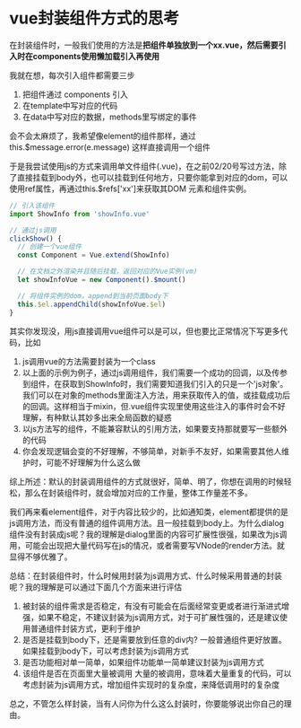 
# vue封装组件方式的思考

在封装组件时，一般我们使用的方法是**把组件单独放到一个xx.vue，然后需要引入时在components使用懒加载引入再使用**

我就在想，每次引入组件都需要三步
1. 把组件通过 components 引入
2. 在template中写对应的代码
3. 在data中写对应的数据，methods里写绑定的事件

会不会太麻烦了，我希望像element的组件那样，通过 this.$message.error(e.message) 这样直接调用一个组件

于是我尝试使用js的方式来调用单文件组件(.vue)，在之前02/20号写过方法，除了直接挂载到body外，也可以挂载到任何地方，只要你能拿到对应的dom，可以使用ref属性，再通过this.$refs['xx']来获取其DOM 元素和组件实例。

```js
// 引入该组件
import ShowInfo from 'showInfo.vue'

// 通过js调用
clickShow() {
  // 创建一个vue组件
  const Component = Vue.extend(ShowInfo)

  // 在文档之外渲染并且随后挂载，返回对应的Vue实例(vm)
  let showInfoVue = new Component().$mount() 

  // 将组件实例的dom，append到当前页面body下
  this.$el.appendChild(showInfoVue.$el) 
}
```

其实你发现没，用js直接调用vue组件可以是可以，但也要比正常情况下写更多代码，比如
1. js调用vue的方法需要封装为一个class
2. 以上面的示例为例子，通过js调用组件，我们需要一个成功的回调，以及传参到组件，在获取到ShowInfo时，我们需要知道我们引入的只是一个'js对象'。我们可以在对象的methods里面注入方法，用来获取传入的值，或挂载成功后的回调。这样相当于mixin，但.vue组件实现里使用这些注入的事件时会不好理解，有种默认其妙多出来全局函数的疑惑
3. 以js方法写的组件，不能兼容默认的引用方法，如果要支持那就要写一些额外的代码
4. 你会发现逻辑会变的不好理解，不够简单，对新手不友好，如果需要其他人维护时，可能不好理解为什么这么做

综上所述：默认的封装调用组件的方式就很好，简单、明了，你想在调用的时候轻松，那么在封装组件时，就会增加对应的工作量，整体工作量差不多。

我们再来看element组件，对于内容比较少的，比如通知类，element都提供的是js调用方法，而没有普通的组件调用方法。且一般挂载到body上。为什么dialog组件没有封装成js呢？我的理解是dialog里面的内容可扩展性很强，如果改为js调用，可能会出现把大量代码写在js的情况，或者需要写VNode的render方法。就显得不够优雅了。

总结：在封装组件时，什么时候用封装为js调用方式、什么时候采用普通的封装呢？我的理解是可以通过下面几个方面来进行评估

1. 被封装的组件需求是否稳定，有没有可能会在后面经常变更或者进行渐进式增强，如果不稳定，不建议封装为js调用方式，对于可扩展性强的，还是建议使用普通组件封装方式，更利于维护
2. 是否是挂载到body下，还是需要放到任意的div内? 一般普通组件更好放置。如果挂载到body下，可以考虑封装为js调用方式
3. 是否功能相对单一简单，如果组件功能单一简单建议封装为js调用方式
4. 该组件是否在页面里大量被调用 大量的被调用，意味着大量重复的代码，可以考虑封装为js调用方式，增加组件实现时的复杂度，来降低调用时的复杂度

总之，不管怎么样封装，当有人问你为什么这么封装时，你要能够说出你自己的理由。